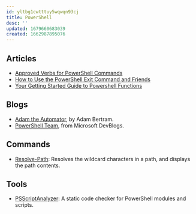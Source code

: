 ```yaml
---
id: yltbg1cwtttuy5wqwqn93cj
title: PowerShell
desc: ''
updated: 1679660683039
created: 1662987895076
---
```


## Articles

- [Approved Verbs for PowerShell Commands](https://learn.microsoft.com/powershell/scripting/developer/cmdlet/approved-verbs-for-windows-powershell-commands)
- [How to Use the PowerShell Exit Command and Friends](https://adamtheautomator.com/powershell-exit/)
- [Your Getting Started Guide to Powershell Functions](https://adamtheautomator.com/powershell-functions/)

## Blogs

- [Adam the Automator](https://adamtheautomator.com/), by Adam Bertram.
- [PowerShell Team](https://devblogs.microsoft.com/powershell/), from Microsoft DevBlogs.

## Commands

- [Resolve-Path](https://learn.microsoft.com/powershell/module/microsoft.powershell.management/resolve-path): Resolves the wildcard characters in a path, and displays the path contents.

## Tools

- [PSScriptAnalyzer](https://learn.microsoft.com/powershell/utility-modules/psscriptanalyzer/overview): A static code checker for PowerShell modules and scripts.
